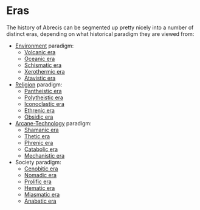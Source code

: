 # Eras

The history of Abrecis can be segmented up pretty nicely into a number of distinct eras, depending on what historical paradigm they are viewed from:

- [Environment](../../environment.md) paradigm:
  - [Volcanic era](volcanic.md)
  - [Oceanic era](oceanic.md)
  - [Schismatic era](schismatic.md)
  - [Xerothermic era](xerothermic.md)
  - [Atavistic era](atavistic.md)
- [Religion](../../organizations/religions/introduction.md) paradigm:
  - [Pantheistic era](pantheistic.md)
  - [Polytheistic era](polytheistic.md)
  - [Iconoclastic era](iconoclastic.md)
  - [Ethrenic era](ethrenic.md)
  - [Obsidic era](obsidic.md)
- [Arcane-Technology](../../arcane-technology.md) paradigm:
  - [Shamanic era](shamanic.md)
  - [Thetic era](thetic.md)
  - [Phrenic era](phrenic.md)
  - [Catabolic era](catabolic.md)
  - [Mechanistic era](mechanistic.md)
- Society paradigm:
  - [Cenobitic era](cenobitic.md)
  - [Nomadic era](nomadic.md)
  - [Prolific era](prolific.md)
  - [Hematic era](hematic.md)
  - [Miasmatic era](miasmatic.md)
  - [Anabatic era](anabatic.md)